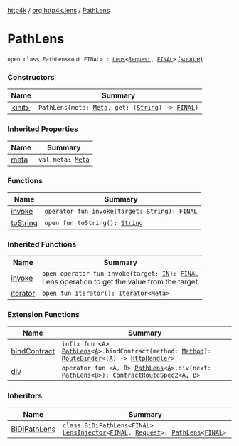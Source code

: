 [http4k](../../index.md) / [org.http4k.lens](../index.md) / [PathLens](./index.md)

# PathLens

`open class PathLens<out FINAL> : `[`Lens`](../-lens/index.md)`<`[`Request`](../../org.http4k.core/-request/index.md)`, `[`FINAL`](index.md#FINAL)`>` [(source)](https://github.com/http4k/http4k/blob/master/http4k-core/src/main/kotlin/org/http4k/lens/path.kt#L20)

### Constructors

| Name | Summary |
|---|---|
| [&lt;init&gt;](-init-.md) | `PathLens(meta: `[`Meta`](../-meta/index.md)`, get: (`[`String`](https://kotlinlang.org/api/latest/jvm/stdlib/kotlin/-string/index.html)`) -> `[`FINAL`](index.md#FINAL)`)` |

### Inherited Properties

| Name | Summary |
|---|---|
| [meta](../-lens/meta.md) | `val meta: `[`Meta`](../-meta/index.md) |

### Functions

| Name | Summary |
|---|---|
| [invoke](invoke.md) | `operator fun invoke(target: `[`String`](https://kotlinlang.org/api/latest/jvm/stdlib/kotlin/-string/index.html)`): `[`FINAL`](index.md#FINAL) |
| [toString](to-string.md) | `open fun toString(): `[`String`](https://kotlinlang.org/api/latest/jvm/stdlib/kotlin/-string/index.html) |

### Inherited Functions

| Name | Summary |
|---|---|
| [invoke](../-lens/invoke.md) | `open operator fun invoke(target: `[`IN`](../-lens/index.md#IN)`): `[`FINAL`](../-lens/index.md#FINAL)<br>Lens operation to get the value from the target |
| [iterator](../-lens/iterator.md) | `open fun iterator(): `[`Iterator`](https://kotlinlang.org/api/latest/jvm/stdlib/kotlin.collections/-iterator/index.html)`<`[`Meta`](../-meta/index.md)`>` |

### Extension Functions

| Name | Summary |
|---|---|
| [bindContract](../../org.http4k.contract/bind-contract.md) | `infix fun <A> `[`PathLens`](./index.md)`<`[`A`](../../org.http4k.contract/bind-contract.md#A)`>.bindContract(method: `[`Method`](../../org.http4k.core/-method/index.md)`): `[`RouteBinder`](../../org.http4k.contract/-route-binder/index.md)`<(`[`A`](../../org.http4k.contract/bind-contract.md#A)`) -> `[`HttpHandler`](../../org.http4k.core/-http-handler.md)`>` |
| [div](../../org.http4k.contract/div.md) | `operator fun <A, B> `[`PathLens`](./index.md)`<`[`A`](../../org.http4k.contract/div.md#A)`>.div(next: `[`PathLens`](./index.md)`<`[`B`](../../org.http4k.contract/div.md#B)`>): `[`ContractRouteSpec2`](../../org.http4k.contract/-contract-route-spec2/index.md)`<`[`A`](../../org.http4k.contract/div.md#A)`, `[`B`](../../org.http4k.contract/div.md#B)`>` |

### Inheritors

| Name | Summary |
|---|---|
| [BiDiPathLens](../-bi-di-path-lens/index.md) | `class BiDiPathLens<FINAL> : `[`LensInjector`](../-lens-injector/index.md)`<`[`FINAL`](../-bi-di-path-lens/index.md#FINAL)`, `[`Request`](../../org.http4k.core/-request/index.md)`>, `[`PathLens`](./index.md)`<`[`FINAL`](../-bi-di-path-lens/index.md#FINAL)`>` |
